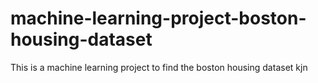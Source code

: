# machine-learning-project-boston-housing-dataset
 This is a machine learning project to find the boston housing dataset 
kjn
